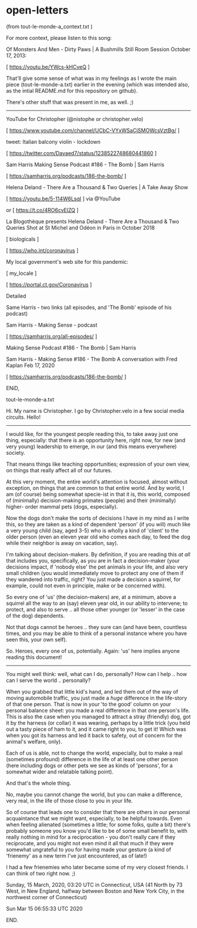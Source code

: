 # open-letters

(from tout-le-monde-a_context.txt )

For more context, please listen to this song:

  Of Monsters And Men - Dirty Paws
    | A Bushmills Still Room Session
      October 17, 2013:

   [ https://youtu.be/YWcs-kHCveQ ]


That'll give some sense of what was in my feelings as
I wrote the main piece (tout-le-monde-a.txt) earlier
in the evening (which was intended also, as the intial
README.md for this repository on github).

There's other stuff that was present in me, as well. ;)

 - - -

YouTube for Christopher (@nistophe or christopher.velo)

 [ https://www.youtube.com/channel/UCbC-VYxWSaCjSMOWcsVztBg/ ]


tweet: Italian balcony violin - lockdown

 [ https://twitter.com/Davaed7/status/1238522748680441860 ]


Sam Harris
Making Sense Podcast #186 - The Bomb | Sam Harris

 [ https://samharris.org/podcasts/186-the-bomb/ ]



Helena Deland - There Are a Thousand & Two Queries
    | A Take Away Show

 [ https://youtu.be/5-114W6LsqI ] via  @YouTube

or
 [ https://t.co/4RO6cvElZQ ]

La Blogothèque presents Helena Deland -
There Are a Thousand & Two Queries
Shot at St Michel and Odéon in Paris
in October 2018



 [ biologicals ]

 [ https://who.int/coronavirus ]


My local government's web site for this pandemic:

 [ my_locale ]

 [ https://portal.ct.gov/Coronavirus ]


Detailed


Same Harris - two links (all episodes, and
'The Bomb' episode of his podcast)

Sam Harris - Making Sense - podcast

 [ https://samharris.org/all-episodes/ ]

Making Sense Podcast #186 - The Bomb | Sam Harris

Sam Harris - Making Sense #186 - The Bomb
A conversation with Fred Kaplan
Feb 17, 2020

 [ https://samharris.org/podcasts/186-the-bomb/ ]



ENiD,

tout-le-monde-a.txt

   Hi.  My name is Christopher.  I go by Christopher.velo in a
few social media circuits.  Hello!

 - - -

   I would like, for the youngest people reading this, to take
away just one thing, especially: that there is an opportunity
here, right now, for new (and very young) leadership to
emerge, in our (and this means everywhere) society.

   That means things like teaching opportunities; expression of
your own view, on things that really affect all of our futures.

   At this very moment, the entire world's attention is focused,
almost without exception, on things that are common to that
entire world.  And by world, I am (of course) being somewhat
specie-ist in that it is, this world, composed of (minimally)
decision-making primates (people) and their (minimally) higher-
order mammal pets (dogs, especially).

   Now the dogs don't make the sorts of decisions I have in my
mind as I write this, so they are taken as a kind of dependent
'person' (if you will) much like a very young child (say, aged 3-5)
who is wholly a kind of 'client' to the older person (even an
eleven year old who comes each day, to feed the dog while their
neighbor is away on vacation, say).

   I'm talking about decision-makers.  By definition, if you are
reading this *at all* that includes you, specifically, as you are
in fact a decision-maker (your decisions impact, if 'nobody else'
the pet animals in your life, and also very small children (you
would immediately move to protect any one of them if they wandered
into traffic, right?  You just made a decision a squirrel, for
example, could not even in principle, make or be concerned with).

   So every one of 'us' (the decision-makers) are, at a minimum,
above a squirrel all the way to an (say) eleven year old, in our
ability to intervene; to protect, and also to serve .. all those
other younger (or 'lesser' in the case of the dog) dependents.

   Not that dogs cannot be heroes .. they sure can (and have been,
countless times, and you may be able to think of a personal instance
where you have seen this, your own self).

   So.  Heroes, every one of us, potentially.  Again: 'us' here
implies anyone reading this document!

 - - -

   You might well think: well, what can I do, personally?  How can
I help .. how can I serve the world .. personally?

   When you grabbed that little kid's hand, and led them out of the
way of moving automobile traffic, you just made a *huge* difference
in the life-story of that one person.  That is now in your 'to the good'
column on your personal balance sheet: you made a real difference in
that one person's life.
   This is also the case when you managed to attract a stray (friendly)
dog, got it by the harness (or collar) it was wearing, perhaps by a
little trick (you held out a tasty piece of ham to it, and it came
right to you, to get it! Which was when you got its harness and led it
back to safety, out of concern for the animal's welfare, only).


  Each of us is able, not to change the world, especially, but to make
a real (sometimes profound) difference in the life of at least one other
person (here including dogs or other pets we see as kinds of 'persons',
for a somewhat wider and relatable talking point).

  And that's the whole thing.

  No, maybe you cannot change the world, but you can make a difference,
very real, in the life of those close to you in your life.

  So of course that leads one to consider that there are others in our
personal acquaintance that we might want, especially, to be helpful
towards.  Even when feeling alienated (sometimes a little; for some folks,
quite a bit) there's probably someone you know you'd like to be of some
small benefit to, with really nothing in mind for a reciprocation - you
don't really care if they reciprocate, and you might not even mind it all
that much if they were somewhat ungrateful to you for having made your
gesture (a kind of 'frienemy' as a new term I've just encountered, as
of late!)

  I had a few frienemies who later became some of my very closest friends.
I can think of two right now. ;)

Sunday, 15 March, 2020, 03:20 UTC in Connecticut, USA (41 North by 73 West,
in New England, halfway between Boston and New York City, in the northwest
corner of Connecticut)

Sun Mar 15 06:55:33 UTC 2020

END.
